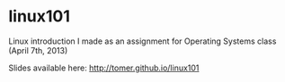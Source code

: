 linux101
========

Linux introduction I made as an assignment for Operating Systems class (April 7th, 2013)

Slides available here: http://tomer.github.io/linux101
